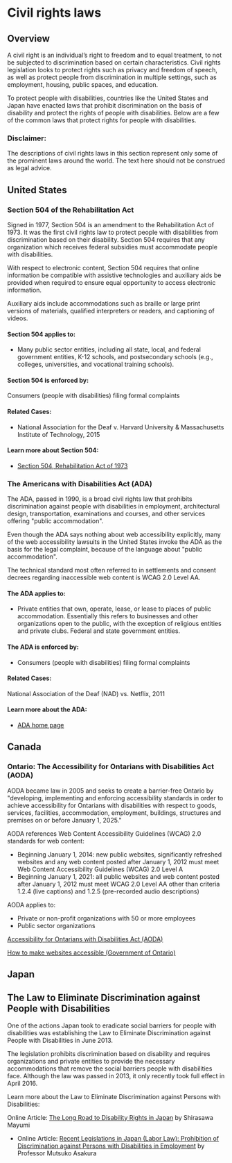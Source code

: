 # Civil rights laws

## Overview

A civil right is an individual’s right to freedom and to equal treatment, to not be subjected to discrimination based on certain characteristics. Civil rights legislation looks to protect rights such as privacy and freedom of speech, as well as protect people from discrimination in multiple settings, such as employment, housing, public spaces, and education.

To protect people with disabilities, countries like the United States and Japan have enacted laws that prohibit discrimination on the basis of disability and protect the rights of people with disabilities. Below are a few of the common laws that protect rights for people with disabilities.

### Disclaimer:
The descriptions of civil rights laws in this section represent only some of the prominent laws around the world. The text here should not be construed as legal advice.

## United States

### Section 504 of the Rehabilitation Act

Signed in 1977, Section 504 is an amendment to the Rehabilitation Act of 1973. It was the first civil rights law to protect people with disabilities from discrimination based on their disability. Section 504 requires that any organization which receives federal subsidies must accommodate people with disabilities.

With respect to electronic content, Section 504 requires that online information be compatible with assistive technologies and auxiliary aids be provided when required to ensure equal opportunity to access electronic information. 

Auxiliary aids include accommodations such as braille or large print versions of materials, qualified interpreters or readers, and captioning of videos.

#### Section 504 applies to:

- Many public sector entities, including all state, local, and federal government entities, K-12 schools, and postsecondary schools (e.g., colleges, universities, and vocational training schools).

#### Section 504 is enforced by:

Consumers (people with disabilities) filing formal complaints

#### Related Cases:

- National Association for the Deaf v. Harvard University & Massachusetts Institute of Technology, 2015

#### Learn more about Section 504:

- [Section 504, Rehabilitation Act of 1973](https://www.dol.gov/agencies/oasam/civil-rights-center/statutes/section-504-rehabilitation-act-of-1973)

### The Americans with Disabilities Act (ADA)

The ADA, passed in 1990, is a broad civil rights law that prohibits discrimination against people with disabilities in employment, architectural design, transportation, examinations and courses, and other services offering "public accommodation". 

Even though the ADA says nothing about web accessibility explicitly, many of the web accessibility lawsuits in the United States invoke the ADA as the basis for the legal complaint, because of the language about "public accommodation". 

The technical standard most often referred to in settlements and consent decrees regarding inaccessible web content is WCAG 2.0 Level AA.

#### The ADA applies to:

- Private entities that own, operate, lease, or lease to places of public accommodation. Essentially this refers to businesses and other organizations open to the public, with the exception of religious entities and private clubs.
Federal and state government entities.

#### The ADA is enforced by:

- Consumers (people with disabilities) filing formal complaints

#### Related Cases:

National Association of the Deaf (NAD) vs. Netflix, 2011

#### Learn more about the ADA:

- [ADA home page](http://www.ada.gov/)

## Canada

### Ontario: The Accessibility for Ontarians with Disabilities Act (AODA)

AODA became law in 2005 and seeks to create a barrier-free Ontario by "developing, implementing and enforcing accessibility standards in order to achieve accessibility for Ontarians with disabilities with respect to goods, services, facilities, accommodation, employment, buildings, structures and premises on or before January 1, 2025."

AODA references Web Content Accessibility Guidelines (WCAG) 2.0 standards for web content:

- Beginning January 1, 2014: new public websites, significantly refreshed websites and any web content posted after January 1, 2012 must meet Web Content Accessibility Guidelines (WCAG) 2.0 Level A
- Beginning January 1, 2021: all public websites and web content posted after January 1, 2012 must meet WCAG 2.0 Level AA other than criteria 1.2.4 (live captions) and 1.2.5 (pre-recorded audio descriptions)

AODA applies to:

- Private or non-profit organizations with 50 or more employees
- Public sector organizations

[Accessibility for Ontarians with Disabilities Act (AODA)](http://www.e-laws.gov.on.ca/html/statutes/english/elaws_statutes_05a11_e.htm)

[How to make websites accessible (Government of Ontario)](https://www.ontario.ca/page/how-make-websites-accessible)

## Japan

## The Law to Eliminate Discrimination against People with Disabilities

One of the actions Japan took to eradicate social barriers for people with disabilities was establishing the Law to Eliminate Discrimination against People with Disabilities in June 2013. 

The legislation prohibits discrimination based on disability and requires organizations and private entities to provide the necessary accommodations that remove the social barriers people with disabilities face. Although the law was passed in 2013, it only recently took full effect in April 2016.

Learn more about the Law to Eliminate Discrimination against Persons with Disabilities:

Online Article: [The Long Road to Disability Rights in Japan](https://www.nippon.com/en/currents/d00133/) by Shirasawa Mayumi
- Online Article: [Recent Legislations in Japan (Labor Law): Prohibition of Discrimination against Persons with Disabilities in Employment](http://www.waseda.jp/hiken/en/jalaw_inf/topics2014/legislation/001asakura.html) by Professor Mutsuko Asakura